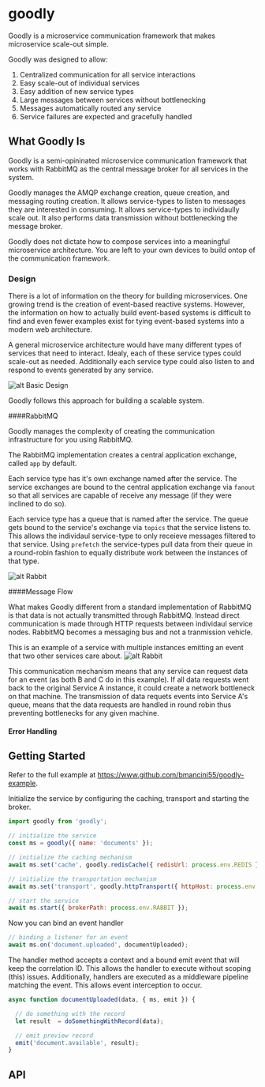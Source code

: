 # goodly

Goodly is a microservice communication framework that makes microservice scale-out simple.

Goodly was designed to allow:

1. Centralized communication for all service interactions
1. Easy scale-out of individual services
1. Easy addition of new service types
1. Large messages between services without bottlenecking
1. Messages automatically routed any service
1. Service failures are expected and gracefully handled

## What Goodly Is

Goodly is a semi-opininated microservice communication framework that works with RabbitMQ as the central message broker for all services in the system.

Goodly manages the AMQP exchange creation, queue creation, and messaging routing creation. It allows service-types to listen to messages they are interested in consuming. It allows service-types to individaully scale out. It also performs data transmission without bottlenecking the message broker.

Goodly does not dictate how to compose services into a meaningful microservice architecture. You are left to your own devices to build ontop of the communication framework.

### Design

There is a lot of information on the theory for building microservices. One growing trend is the creation of event-based reactive systems. However, the information on how to actually build event-based systems is difficult to find and even fewer examples exist for tying event-based systems into a modern web architecture.

A general microservice architecture would have many different types of services that need to interact. Idealy, each of these service types could scale-out as needed. Additionally each service type could also listen to and respond to events generated by any service. 

![alt Basic Design](https://s3.amazonaws.com/goodly/design/goodly-basic.png)

Goodly follows this approach for building a scalable system.

####RabbitMQ

Goodly manages the complexity of creating the communication infrastructure for you using RabbitMQ.

The RabbitMQ implementation creates a central application exchange, called `app` by default. 

Each service type has it's own exchange named after the service.  The service exchanges are bound to the central application exchange via `fanout` so that all services are capable of receive any message (if they were inclined to do so).

Each service type has a queue that is named after the service.  The queue gets bound to the service's exchange via `topics` that the service listens to. This allows the individaul service-type to only receieve messages filtered to that service.  Using `prefetch` the service-types pull data from their queue in a round-robin fashion to equally distribute work between the instances of that type.

![alt Rabbit](https://s3.amazonaws.com/goodly/design/goodly-rabbit.png)


####Message Flow

What makes Goodly different from a standard implementation of RabbitMQ is that data is not actually transmitted through RabbitMQ. Instead direct communication is made through HTTP requests between individaul service nodes. RabbitMQ becomes a messaging bus and not a tranmission vehicle.

This is an example of a service with multiple instances emitting an event that two other services care about.
![alt Rabbit](https://s3.amazonaws.com/goodly/design/goodly-transmission.png)

This communication mechanism means that any service can request data for an event (as both B and C do in this example).  If all data requests went back to the original Service A instance, it could create a network bottleneck on that machine. The transmission of data requets events into Service A's queue, means that the data requests are handled in round robin thus preventing bottlenecks for any given machine.


#### Error Handling


## Getting Started

Refer to the full example at https://www.github.com/bmancini55/goodly-example.

Initialize the service by configuring the caching, transport and starting the broker.
```javascript
import goodly from 'goodly';

// initialize the service
const ms = goodly({ name: 'documents' });

// initialize the caching mechanism
await ms.set('cache', goodly.redisCache({ redisUrl: process.env.REDIS }));

// initialize the transportation mechanism
await ms.set('transport', goodly.httpTransport({ httpHost: process.env.HTTPHOST }));

// start the service
await ms.start({ brokerPath: process.env.RABBIT });
```

Now you can bind an event handler
```javascript
// binding a listener for an event
await ms.on('document.uploaded', documentUploaded);
```

The handler method accepts a context and a bound emit event that will keep the correlation ID.  This allows the handler to execute without scoping (this) issues.  Additionally, handlers are executed as a middleware pipeline matching the event.  This allows event interception to occur.
```javascript
async function documentUploaded(data, { ms, emit }) {

  // do something with the record
  let result  = doSomethingWithRecord(data);

  // emit preview record
  emit('document.available', result);
}
```

## API




